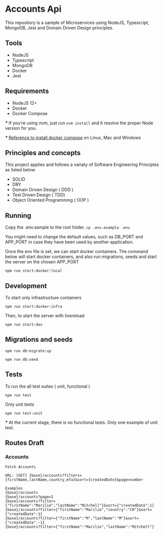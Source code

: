 # Accounts Api 

This repository is a sample of Microservices using NodeJS, Typescript, MongoDB, Jest and Domain Driven Design principles. 

## Tools

- NodeJS
- Typescript
- MongoDB
- Docker
- Jest

## Requirements 

- NodeJS 12+
- Docker
- Docker Compose 

___*___ If you're using nvm, just run ```nvm install``` and it resolve the proper Node version for you.

___*___ [Reference to install docker compose](https://docs.docker.com/compose/install) on Linux, Mac and Windows

## Principles and concepts

This project applies and follows a variaty of Software Engineering Principles as listed below

- SOLID
- DRY
- Domain Driven Design ( DDD )
- Test Driven Design ( TDD) 
- Object Oriented Programming ( OOP )

## Running

Copy the .env.sample to the root folder.
```cp .env.example .env```

You might need to change the default values, such as DB_PORT and APP_PORT in case they have been used by another application.

Once the env file is set, we can start docker containers. The command below will start docker containers, and also run migrations, seeds and start the server on the chosen APP_PORT

```npm run start:docker:local```

## Development

To start only infrastructure containers

```
npm run start:docker:infra
```

Then, to start the server with livereload
```
npm run start:dev 
```

## Migrations and seeds

```npm run db:migrate:up``` 

```npm run db:seed```

## Tests

To run the all test suites ( unit, functional )

```npm run test``` 

Only unit tests

```npm run test:unit```

___*___ At the current stage, there is no functional tests. Only one example of unit test. 

## Routes Draft

### Accounts

```
Fetch Accounts
 
URL: [GET] {base}/accounts?filters={firstName,lastName,country,mfa}&sort={createdDate}&page=number

Examples
{base}/accounts
{base}/accounts?page=2
{base}/accounts?filter={"firstName":"Marilie","lastName":"Mitchell"}&sort={"createdDate":1}
{base}/accounts?filter={"firstName":"Marilie","country":"CR"}&sort={"createdDate":1}
{base}/accounts?filter={"firstName":"M","lastName":"M"}&sort={"createdDate":-1}
{base}/accounts?filter={"firstName":"Marilie","lastName":"Mitchell"}
```


